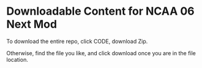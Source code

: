 # Downloadable Content for NCAA 06 Next Mod
To download the entire repo, click CODE, download Zip.

Otherwise, find the file you like, and click download once you are in the file location.
